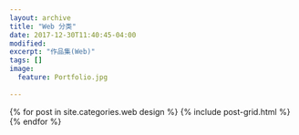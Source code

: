 ```yaml
---
layout: archive
title: "Web 分类"
date: 2017-12-30T11:40:45-04:00
modified:
excerpt: "作品集(Web)"
tags: []
image: 
  feature: Portfolio.jpg
  
---
```




<div class="tiles">
{% for post in site.categories.web design %}
  {% include post-grid.html %}
{% endfor %}
</div><!-- /.tiles 把所有categories 有web design 的列出來-->

